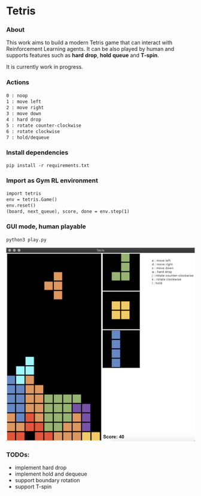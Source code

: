 # Tetris

### About

This work aims to build a modern Tetris game that can interact with Reinforcement Learning agents. It can be also played by human and supports features such as **hard** **drop**, **hold** **queue** and **T-spin**.

It is currently work in progress.

### Actions

    0 : noop
    1 : move left
    2 : move right
    3 : move down
    4 : hard drop
    5 : rotate counter-clockwise
    6 : rotate clockwise
    7 : hold/dequeue

### Install dependencies

    pip install -r requirements.txt

### Import as Gym RL environment

    import tetris
    env = tetris.Game()
    env.reset()
    (board, next_queue), score, done = env.step(1)

### GUI mode, human playable

    python3 play.py

![gui](/imgs/gui.png "GUI")

### TODOs:

- implement hard drop
- implement hold and dequeue
- support boundary rotation
- support T-spin
